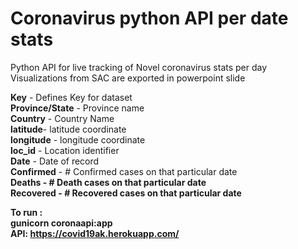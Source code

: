 # Coronavirus python API per date stats
Python API for live tracking of Novel coronavirus stats per day  
Visualizations from SAC are exported in powerpoint slide

<b>Key</b> - Defines Key for dataset  
<b>Province/State</b> - Province name  
<b>Country</b> - Country Name  
<b>latitude</b>- latitude coordinate  
<b>longitude</b> - longitude coordinate  
<b>loc_id</b> - Location identifier  
<b>Date</b> - Date of record  
<b>Confirmed</b> - # Confirmed cases on that particular date  
<b>Deaths<b> - # Death cases on that particular date  
<b>Recovered</b> - # Recovered cases on that particular date  

To run :  
gunicorn coronaapi:app  
API: https://covid19ak.herokuapp.com/
